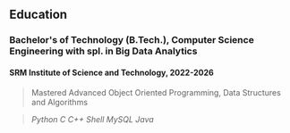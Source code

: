 ## Education

### Bachelor's of Technology (B.Tech.), Computer Science Engineering with spl. in Big Data Analytics

#### SRM Institute of Science and Technology, 2022-2026

> Mastered Advanced Object Oriented Programming, Data Structures and Algorithms

> _Python_ _C_ _C++_ _Shell_ _MySQL_ _Java_
